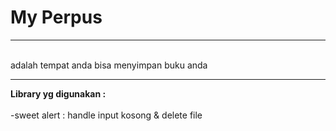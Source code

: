 # **My Perpus**
<hr>
<br>
    adalah tempat anda bisa menyimpan buku anda
<br>

<hr>

**Library yg digunakan :**
<br>
<br>
-sweet alert : handle input kosong & delete file
